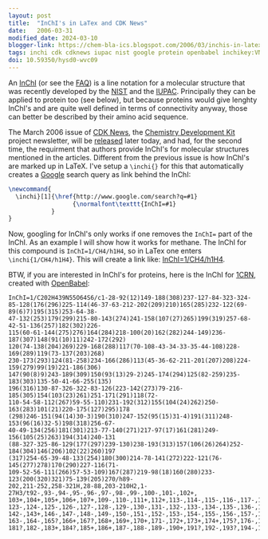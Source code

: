 ```yaml
---
layout: post
title:  "InChI's in LaTex and CDK News"
date:   2006-03-31
modified_date: 2024-03-10
blogger-link: https://chem-bla-ics.blogspot.com/2006/03/inchis-in-latex-and-cdk-news.html
tags: inchi cdk cdknews iupac nist google protein openbabel inchikey:VNWKTOKETHGBQD-UHFFFAOYSA-N
doi: 10.59350/hysd0-wvc09
---
```


An [InChI](http://www.iupac.org/inchi/) (or see the [FAQ](http://www.iupac.org/inchi/)) is a line notation
for a molecular structure that was recently developed by the [NIST](http://www.nist.gov/) and the
[IUPAC](http://www.iupac.org/). Principally they can be applied to protein too (see below), but because
proteins would give lenghty InChI's and are quite well defined in terms of connectivity anyway, those can
better be described by their amino acid sequence.

The March 2006 issue of [CDK News](http://almost.cubic.uni-koeln.de/cdk/cdk_top/cdk_news/), the
[Chemistry Development Kit](http://cdk.sf.net/) project newsletter, will be
[released](http://sourceforge.net/project/showfiles.php?group_id=20024&package_id=124796) later today,
and had, for the second time, the requirment that authors provide InChI's for molecular structures mentioned in the articles.
Different from the previous issue is how InChI's are marked up in LaTeX. I've setup a `\inchi{}`
for this that automatically creates a [Google](http://www.google.com/) search query as link behind the InChI:

```latex
\newcommand{
  \inchi}[1]{\href{http://www.google.com/search?q=#1}
                  {\normalfont\texttt{InChI=#1}
            }
}
```

Now, googling for InChI's only works if one removes the `InChI=` part of the InChI. As an example I will show how it works
for methane. The InChI for this compound is `InChI=1/CH4/h1H4`, so in LaTex one enters `\inchi{1/CH4/h1H4}`.
This will create a link like: [InChI=1/CH4/h1H4](http://www.google.com/search?q=1/CH4/h1H4).

BTW, if you are interested in InChI's for proteins, here is the InChI for [1CRN](http://www.pdb.org/pdb/explore.do?structureId=1CRN),
created with [OpenBabel](http://openbabel.sourceforge.net/):

```
InChI=1/C202H439N55O64S6/c1-28-92(12)149-188(308)237-127-84-323-324-
85-128(176(296)225-114(46-37-63-212-202(209)210)165(285)232-122(69-89(6)7)195(315)253-64-38-
47-132(253)179(299)215-80-143(274)241-158(107(27)265)199(319)257-68-42-51-136(257)182(302)226-
115(60-61-144(275)276)164(284)218-100(20)162(282)244-149)236-187(307)148(91(10)11)242-172(292)
120(74-138(204)269)229-168(288)117(70-108-43-34-33-35-44-108)228-169(289)119(73-137(203)268)
230-173(293)124(81-258)234-166(286)113(45-36-62-211-201(207)208)224-159(279)99(19)221-186(306)
147(90(8)9)243-189(309)150(93(13)29-2)245-174(294)125(82-259)235-183(303)135-50-41-66-255(135)
196(316)130-87-326-322-83-126(223-142(273)79-216-185(305)154(103(23)261)251-171(291)118(72-
110-54-58-112(267)59-55-110)231-192(312)155(104(24)262)250-163(283)101(21)220-175(127)295)178
(298)246-151(94(14)30-3)190(310)247-152(95(15)31-4)191(311)248-153(96(16)32-5)198(318)256-67-
40-49-134(256)181(301)213-77-140(271)217-97(17)161(281)249-156(105(25)263)194(314)240-131
(88-327-325-86-129(177(297)239-130)238-193(313)157(106(26)264)252-184(304)146(206)102(22)260)197
(317)254-65-39-48-133(254)180(300)214-78-141(272)222-121(76-145(277)278)170(290)227-116(71-
109-52-56-111(266)57-53-109)167(287)219-98(18)160(280)233-123(200(320)321)75-139(205)270/h89-
202,211-252,258-321H,28-88,203-210H2,1-27H3/t92-,93-,94-,95-,96-,97-,98-,99-,100-,101-,102+,
103+,104+,105+,106+,107+,109-,110-,111+,112+,113-,114-,115-,116-,117-,118-,119-,120-,121-,122-,
123-,124-,125-,126-,127-,128-,129-,130-,131-,132-,133-,134-,135-,136-,137?,138-,139-,140-,141+,
142-,143+,146-,147-,148-,149-,150-,151-,152-,153-,154-,155-,156-,157-,158-,159+,160?,161-,162?,
163-,164-,165?,166+,167?,168+,169+,170+,171-,172+,173+,174+,175?,176-,177?,178+,179+,180-,
181?,182-,183+,184?,185+,186+,187-,188-,189-,190+,191?,192-,193?,194-,195-,196-,197-,198-,199-/m0/s1
```

